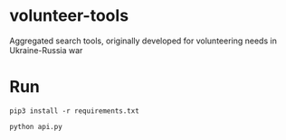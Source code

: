 # volunteer-tools
Aggregated search tools, originally developed for volunteering needs in Ukraine-Russia war

# Run

    pip3 install -r requirements.txt
    
    python api.py
